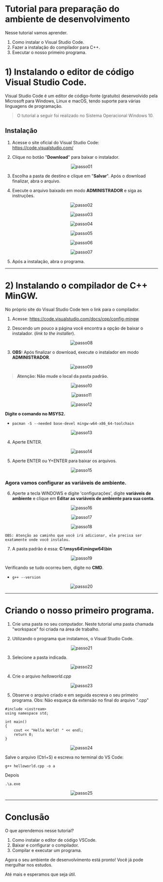 # **Tutorial para preparação do ambiente de desenvolvimento**

Nesse tutorial vamos aprender. 
1) Como instalar o Visual Studio Code.
2) Fazer a instalação do compilador para C++.
3) Executar o nosso primeiro programa.

# **1) Instalando o editor de código Visual Studio Code.**

Visual Studio Code é um editor de código-fonte (gratuito) desenvolvido pela Microsoft para Windows, Linux e macOS, tendo suporte para várias linguagens de programação.

> O tutorial a seguir foi realizado no Sistema Operacional Windows 10.

## **Instalação**

1) Acesse o site oficial do Visual Studio Code: https://code.visualstudio.com/


2) Clique no botão "**Download**" para baixar o instalador.

<div align="center">

![passo01](./imagens/01instal.png)

</div>

3) Escolha a pasta de destino e clique em "**Salvar**". Após o download finalizar, abra o arquivo.

4) Execute o arquivo baixado em modo **ADMINISTRADOR** e siga as instruções.

<div align="center">

![passo02](./imagens/02instal.png)

</div>

<div align="center">
    
![passo03](./imagens/03instal.png)   
    
</div>

<div align="center">
    
![passo04](./imagens/04instal.png)

</div>

<div align="center">

![passo05](./imagens/05instal.png)

</div>

<div align="center">

![passo06](./imagens/06instal.png)

</div>

<div align="center">

![passo07](./imagens/07instal.png)

</div>

5) Após a instalação, abra o programa.

-------
# **2) Instalando o compilador de C++ MinGW.**

No próprio site do Visual Studio Code tem o link para o compilador. 


1) Acesse: https://code.visualstudio.com/docs/cpp/config-mingw

2) Descendo um pouco a página você encontra a opção de baixar o instalador. (*link to the installer*).


<div align="center">

![passo08](./imagens/08comp.png)

</div>

3) **OBS:** Após finalizar o download, execute o instalador em modo **ADMINISTRADOR**.

<div align="center">

![passo09](./imagens/09comp.png)

</div>

> **Atenção: Não mude o local da pasta padrão.**

<div align="center">

![passo10](./imagens/10comp.png)

</div>

<div align="center">
    
![passo11](./imagens/11comp.png)
    
</div>

<div align="center">

![passo12](./imagens/12comp.png)

</div>

**Digite o comando no MSYS2.**

- ``` pacman -S --needed base-devel mingw-w64-x86_64-toolchain ```

<div align="center">

![passo13](./imagens/13comp.png)

</div>

4) Aperte ENTER.

<div align="center">
    
![passo14](./imagens/14comp.png)

</div>

5) Aperte ENTER ou Y+ENTER para baixar os arquivos.

<div align="center">

![passo15](./imagens/15comp.png)

</div>


### Agora vamos configurar as variáveis de ambiente.

6) Aperte a tecla WINDOWS e digite 'configurações', digite **variáveis de ambiente** e clique em **Editar as variáveis de ambiente para sua conta**.

<div align="center">
    
![passo16](./imagens/16comp.png)

</div>

<div align="center">

![passo17](./imagens/17comp.png)

</div>

<div align="center">

![passo18](./imagens/18comp.png)

</div>

    OBS: Atenção ao caminho que você irá adicionar, ele precisa ser exatamente onde você instalou. 

7) A pasta padrão é essa: **C:\msys64\mingw64\bin**

<div align="center">

![passo19](./imagens/19comp.png)

</div>

Verificando se tudo ocorreu bem, digite no **CMD**.

- ```g++ --version```

<div align="center">
    
![passo20](./imagens/20comp.png)

</div>

-------

# Criando o nosso primeiro programa.

1) Crie uma pasta no seu computador. Neste tutorial uma pasta chamada "workspace" foi criada na área de trabalho.

2) Utilizando o programa que instalamos, o Visual Studio Code.

<div align="center">

![passo21](./imagens/21vscode.png)

</div>

3) Selecione a pasta indicada.

<div align="center">
    
![passo22](./imagens/22vscode.png)

</div>

4) Crie o arquivo *helloworld.cpp*

<div align="center">

![passo23](./imagens/23vscode.png)

</div>

5) Observe o arquivo criado e em seguida escreva o seu primeiro programa.
Obs: Não esqueça da extensão no final do arquivo ".cpp"

```
#include <iostream>
using namespace std;

int main()
{
    cout << "Hello World! " << endl;
    return 0;
} 
```
<div align="center">

![passo24](./imagens/24vscode.png)

</div>

Salve o arquivo (Ctrl+S) e escreva no terminal do VS Code:

```g++ helloworld.cpp -o a``` 

Depois 

```.\a.exe```

<div align="center">

![passo25](./imagens/25vscode.png)

</div>

-----------

# Conclusão

O que aprendemos nesse tutorial?

1) Como instalar o editor de código VSCode.
2) Baixar e configurar o compilador.
3) Compilar e executar um programa. 

Agora o seu ambiente de desenvolvimento está pronto! Você já pode mergulhar nos estudos.

Até mais e esperamos que seja útil.
